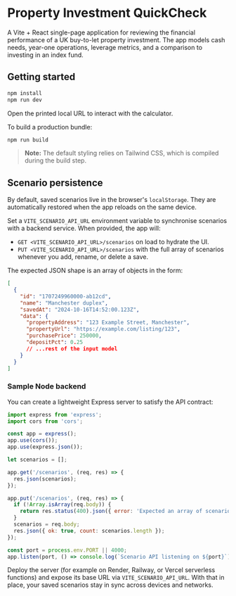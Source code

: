 # Property Investment QuickCheck

A Vite + React single-page application for reviewing the financial performance of a UK buy-to-let property investment. The app models cash needs, year-one operations, leverage metrics, and a comparison to investing in an index fund.

## Getting started

```bash
npm install
npm run dev
```

Open the printed local URL to interact with the calculator.

To build a production bundle:

```bash
npm run build
```

> **Note:** The default styling relies on Tailwind CSS, which is compiled during the build step.

## Scenario persistence

By default, saved scenarios live in the browser's `localStorage`. They are automatically restored when the app reloads on the same device.

Set a `VITE_SCENARIO_API_URL` environment variable to synchronise scenarios with a backend service. When provided, the app will:

- `GET <VITE_SCENARIO_API_URL>/scenarios` on load to hydrate the UI.
- `PUT <VITE_SCENARIO_API_URL>/scenarios` with the full array of scenarios whenever you add, rename, or delete a save.

The expected JSON shape is an array of objects in the form:

```json
[
  {
    "id": "1707249960000-ab12cd",
    "name": "Manchester duplex",
    "savedAt": "2024-10-16T14:52:00.123Z",
    "data": {
      "propertyAddress": "123 Example Street, Manchester",
      "propertyUrl": "https://example.com/listing/123",
      "purchasePrice": 250000,
      "depositPct": 0.25
      // ...rest of the input model
    }
  }
]
```

### Sample Node backend

You can create a lightweight Express server to satisfy the API contract:

```js
import express from 'express';
import cors from 'cors';

const app = express();
app.use(cors());
app.use(express.json());

let scenarios = [];

app.get('/scenarios', (req, res) => {
  res.json(scenarios);
});

app.put('/scenarios', (req, res) => {
  if (!Array.isArray(req.body)) {
    return res.status(400).json({ error: 'Expected an array of scenarios' });
  }
  scenarios = req.body;
  res.json({ ok: true, count: scenarios.length });
});

const port = process.env.PORT || 4000;
app.listen(port, () => console.log(`Scenario API listening on ${port}`));
```

Deploy the server (for example on Render, Railway, or Vercel serverless functions) and expose its base URL via `VITE_SCENARIO_API_URL`. With that in place, your saved scenarios stay in sync across devices and networks.
